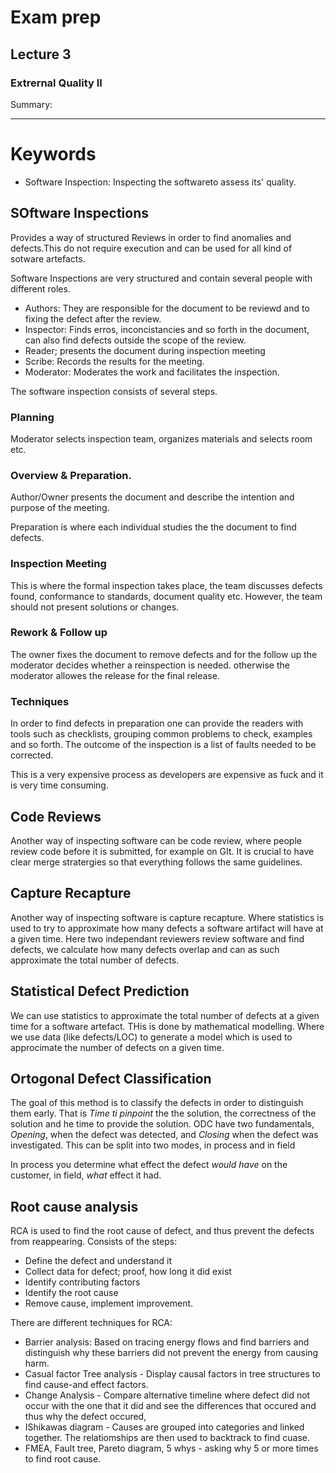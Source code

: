 # Exam prep
## Lecture 3
### Extrernal Quality II

Summary:

---
# Keywords 
 * Software Inspection: Inspecting the softwareto assess its' quality.


## SOftware Inspections 
Provides a way of structured Reviews in order to find anomalies and defects.This do not require execution and can be used for all kind of sotware artefacts.

Software Inspections are very structured and contain several people with different roles. 
* Authors: They are responsible for the document to be reviewd and to fixing the defect after the review.
* Inspector: Finds erros, inconcistancies and so forth in the document, can also find defects outside the scope of the review.
* Reader; presents the document during inspection meeting 
* Scribe: Records the results for the meeting.
* Moderator: Moderates the work and facilitates the inspection.

The software inspection consists of several steps.

### Planning
Moderator selects inspection team, organizes materials and selects room etc.

### Overview & Preparation.
Author/Owner presents the document and describe the intention and purpose of the meeting.

Preparation is where each individual studies the the document to find defects.

### Inspection Meeting
This is where the formal inspection takes place, the team discusses defects found, conformance to standards, document quality etc. However, the team should not present solutions or changes. 

### Rework & Follow up
The owner fixes the document to remove defects and for the follow up the moderator decides whether a reinspection is needed. otherwise the moderator allowes the release for the final release.


### Techniques 
In order to find defects in preparation one can provide the readers with tools such as checklists, grouping common problems to check, examples and so forth. The outcome of the inspection is a list of faults needed to be corrected. 

This is a very expensive process as developers are expensive as fuck and it is very time consuming.

## Code Reviews
Another way of inspecting software can be code review, where people review code before it is submitted, for example on GIt. It is crucial to have clear merge stratergies so that everything follows the same guidelines.

## Capture Recapture
Another way of inspecting software is capture recapture. Where statistics is used to try to approximate how many defects a software artifact will have at a given time. Here two independant reviewers review software and find defects, we calculate how many defects overlap and can as such approximate the total number of defects.

## Statistical Defect Prediction
We can use statistics to approximate the total number of defects at a given time for a software artefact. THis is done by mathematical modelling. Where we use data (like defects/LOC) to generate a model which is used to approcimate the number of defects on a given time. 

## Ortogonal Defect Classification
The goal of this method is to classify the defects in order to distinguish them early. That is *Time ti pinpoint* the the solution, the correctness of the solution and he time to provide the solution. ODC have two fundamentals, *Opening*, when the defect was detected, and *Closing* when the defect was investigated. This can be split into two modes, in process and in field

In process you determine what effect the defect *would have* on the customer, in field, *what* effect it had.

## Root cause analysis
RCA is used to find the root cause of defect, and thus prevent the defects from reappearing. Consists of the steps: 

* Define the defect and understand it 
* Collect data for defect; proof, how long it did exist
* Identify contributing factors 
* Identify the root cause 
* Remove cause, implement improvement.

There are different techniques for RCA:
* Barrier analysis: Based on tracing energy flows and find barriers and distinguish why these barriers did not prevent the energy from causing harm.
* Casual factor Tree analysis - Display causal factors in tree structures to find cause-and effect factors.
* Change Analysis - Compare alternative timeline where defect did not occur with the one that it did and see the differences that occured and thus why the defect occured, 
* IShikawas diagram - Causes are grouped into categories and linked together. The relatiomships are then used to backtrack to find cuase.
* FMEA, Fault tree, Pareto diagram, 5 whys - asking why 5 or more times to find root cause.